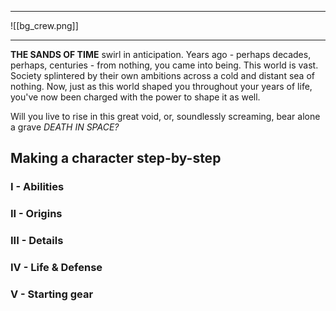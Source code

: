 
--- 

![[bg_crew.png]]


--- 

**THE SANDS OF TIME** swirl in anticipation. Years ago - perhaps decades, perhaps, centuries - from nothing, you came into being. This world is vast. Society splintered by their own ambitions across a cold and distant sea of nothing. Now, just as this world shaped you throughout your years of life, you've now been charged with the power to shape it as well.

Will you live to rise in this great void, or, soundlessly screaming, bear alone a grave                                         *DEATH IN SPACE?*


## Making a character step-by-step
### I - Abilities


### II - Origins

### III - Details

### IV - Life & Defense

### V - Starting gear


